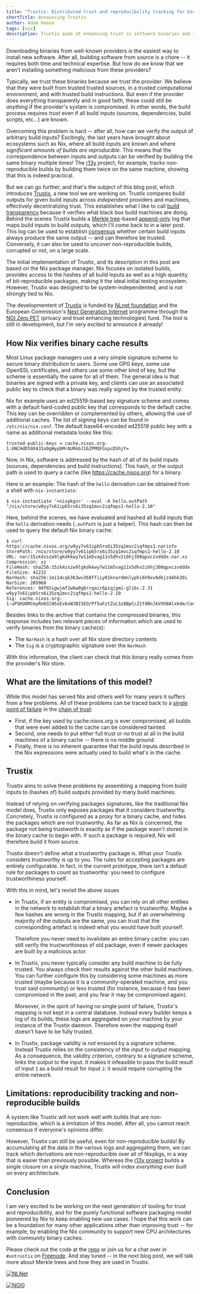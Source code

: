 ```yaml
---
title: "Trustix: Distributed trust and reproducibility tracking for binary caches"
shortTitle: Announcing Trustix
author: Adam Hoese
tags: [nix]
description: Trustix aims at enhancing trust in software binaries and improve reproducibility tracking using distributed binary caches.
---
```


Downloading binaries from well-known providers is the easiest way to install new software.
After all, building software from source is a chore -- it requires both time and technical expertise.
But how do we know that we aren't installing something malicious from these providers?

Typically, we trust these binaries because we trust the provider.
We believe that they were built from trusted trusted sources, in a trusted computational environment, and with trusted build instructions.
But even if the provider does everything transparently and in good faith, these could still be _anything_ if the provider's system is compromised.
In other words, the build process requires _trust_ even if all build inputs (sources, dependencies, build scripts, etc...) are known.

Overcoming this problem is hard -- after all, how can we verify the output of arbitrary build inputs?
Excitingly, the last years have brought about ecosystems such as Nix, where all build inputs are known and where _significant amounts of builds are reproducible_.
This means that the correspondence between inputs and outputs can be verified by building the same binary multiple times!
The [r13y](https://r13y.com/) project, for example, tracks non-reproducible builds by building them twice on the same machine, showing that this is indeed practical.

But we can go further, and that's the subject of this blog post, which introduces [Trustix][trustix], a new tool we are working on.
Trustix compares build outputs for given build inputs across _independent_ providers and machines, effectively decentralizing trust.
This establishes what I like to call [build transparency][build-transparency] because it verifies what black box build machines are doing.
Behind the scenes Trustix builds a [Merkle tree][merkle-tree]-based [append-only][append-only] log that maps build inputs to build outputs, which I'll come back to in a later post.
This log can be used to establish [consensus][consensus] whether certain build inputs always produce the same output -- and can therefore be trusted.
Conversely, it can also be used to uncover non-reproducible builds, corrupted or not, on a large scale.

The initial implementation of Trustix, and its description in this post are based on the Nix package manager.
Nix focuses on isolated builds, provides access to the hashes of all build inputs as well as a high quantity of bit-reproducible packages, making it the ideal initial testing ecosystem.
However, Trustix was designed to be system-independented, and is not strongly tied to Nix.

The developmentent of [Trustix][trustix] is funded by [NLnet foundation][nlnet] and the European Commission's [Next Generation Internet][ngi] programme through the [NGI Zero PET][pet] (privacy and trust enhancing technologies) fund.
The tool is still in development, but I'm very excited to announce it already!

## How Nix verifies binary cache results

Most Linux package managers use a very simple signature scheme to secure binary distribution to users.
Some use GPG keys, some use OpenSSL certificates, and others use some other kind of key, but the scheme is essentially the same for all of them.
The general idea is that binaries are signed with a private key, and clients can use an associated public key to check that a binary was really signed by the trusted entity.

Nix for example uses an ed25519-based key signature scheme and comes with a default hard-coded public key that corresponds to the default cache.
This key can be overridden or complemented by others, allowing the use of additional caches.
The list of signing keys can be found in `/etc/nix/nix.conf`.
The default base64-encoded ed25519 public key with a name as additional metadata looks like this:

```
trusted-public-keys = cache.nixos.org-1:6NCHdD59X431o0gWypbMrAURkbJ16ZPMQFGspcDShjY=
```

Now, in Nix, software is addressed by the hash of all of its build inputs (sources, dependencies and build instructions).
This hash, or the output path is used to query a cache (like <https://cache.nixos.org>) for a binary.

Here is an example:
The hash of the `hello` derivation can be obtained from a shell with `nix-instantiate`:

```
$ nix-instantiate '<nixpkgs>' --eval -A hello.outPath
"/nix/store/w9yy7v61ipb5rx6i35zq1mvc2iqfmps1-hello-2.10"
```

Here, behind the scenes, we have evaluated and hashed all build inputs that the `hello` derivation needs (`.outPath` is just a helper).
This hash can then be used to query the default Nix binary cache:

```
$ curl https://cache.nixos.org/w9yy7v61ipb5rx6i35zq1mvc2iqfmps1.narinfo
StorePath: /nix/store/w9yy7v61ipb5rx6i35zq1mvc2iqfmps1-hello-2.10
URL: nar/15zk4zszw9lgkdkkwy7w11m5vag11n5dhv2i6hj308qpxczvdddx.nar.xz
Compression: xz
FileHash: sha256:15zk4zszw9lgkdkkwy7w11m5vag11n5dhv2i6hj308qpxczvdddx
FileSize: 41232
NarHash: sha256:1mi14cqk363wv368ffiiy01knardmnlyphi6h9xv6dkjz44hk30i
NarSize: 205968
References: 9df65igwjmf2wbw0gbrrgair6piqjgmi-glibc-2.31 w9yy7v61ipb5rx6i35zq1mvc2iqfmps1-hello-2.10
Sig: cache.nixos.org-1:uP5KU8MCmyRnKGlN5oEv6xWJBI5EO/Pf5aFztZuLSz8BpCcZ1fdBnJkVXhBAlxkdm/CemsgQskhwvyd2yghTAg==
```

Besides links to the archive that contains the compressed binaries, this response includes two relevant pieces of information which are used to verify binaries from the binary cache(s):

- The `NarHash` is a hash over all Nix store directory contents
- The `Sig` is a cryptographic signature over the `NarHash`

With this information, the client can check that this binary really comes from the provider's Nix store.

## What are the limitations of this model?

While this model has served Nix and others well for many years it suffers from a few problems.
All of these problems can be traced back to a [single point of failure][single-point-of-failure] in the [chain of trust][chain-of-trust]:

- First, if the key used by cache.nixos.org is ever compromised, all builds that were ever added to the cache can be considered tainted.
- Second, one needs to put either full trust or no trust at all in the build machines of a binary cache -- there is no middle ground.
- Finally, there is no inherent guarantee that the build inputs described in the Nix expressions were actually used to build what's in the cache.

## Trustix

Trustix aims to solve these problems by assembling a mapping from build inputs to (hashes of) build outputs provided by many build machines.

Instead of relying on verifying packages signatures, like the traditional Nix model does, Trustix only exposes packages that it considers trustworthy.
Concretely, Trustix is configured as a proxy for a binary cache, and hides the packages which are not trustworthy.
As far as Nix is concerned, the package not being trustworth is exactly as if the package wasn't stored in the binary cache to begin with.
If such a package is required, Nix will therefore build it from source.

Trustix doesn't define what a trustworthy package is.
What your Trustix considers trustworthy is up to you.
The rules for accepting packages are entirely configurable.
In fact, in the current prototype, there isn't a default rule for packages to count as trustworthy: you need to configure trustworthiness yourself.

With this in mind, let's revisit the above issues

- In Trustix, if an entity is compromised, you can rely on all
  other entities in the network to establish that a binary artefact is
  trustworthy. Maybe a few hashes are wrong in the Trustix mapping,
  but if an overwhelming majority of the outputs are the same, you can
  trust that the corresponding artefact is indeed what you would have
  built yourself.

  Therefore you never need to invalidate an entire binary cache: you
  can still verify the trustworthiness of old package, even if newer
  packages are built by a malicious actor.

- In Trustix, you never typically consider any build machine to be
  fully trusted. You always check their results against the other
  build machines. You can further configure this by considering some
  machines as more trusted (maybe because it is a community-operated
  machine, and you trust said community) or less trusted (for instance,
  because it has been compromised in the past, and you fear it may be
  compromised again).

  Moreover, in the spirit of having no single point of failure,
  Trustix's mapping is not kept in a central database. Instead every
  builder keeps a log of its builds; these logs are aggregated on your
  machine by your instance of the Trustix daemon. Therefore even the
  mapping itself doesn't have to be fully trusted.

- In Trustix, package validity is not ensured by a signature scheme.
  Instead Trustix relies on the consistency of the input to output
  mapping. As a consequence, the validity criterion, contrary to a
  signature scheme, links the output to the input. It makes it
  infeasible to pass the build result of input `I` as a build result for
  input `J`: it would require corrupting the entire network.

## Limitations: reproducibility tracking and non-reproducible builds

A system like Trustix will not work well with builds that are non-reproducible, which is a limitation of this model.
After all, you cannot reach consensus if everyone's opinions differ.

However, Trustix can still be useful, even for non-reproducible builds!
By accumulating all the data in the various logs and aggregating them, we can track which derivations are non-reproducible over all of Nixpkgs, in a way that is easier than previously possible.
Whereas the [r13y project](https://r13y.com/) builds a single closure
on a single machine, Trustix will index _everything ever built_ on every
architecture.

## Conclusion

I am very excited to be working on the next generation of tooling for trust and reproducibility, and for the purely functional software packaging model pioneered by Nix to keep enabling new use cases.
I hope that this work can be a foundation for many other applications other than improving trust -- for example, by enabling the Nix community to support new CPU architectures with community binary caches.

Please check out the code at the [repo][trustix] or join us for a chat over in `#untrustix` on [Freenode][freenode].
And stay tuned -- in the next blog post, we will talk more about Merkle trees and how they are used in Trustix.

<a href="https://nlnet.nl/" style="width=40%;margin=2%;">![NLNet](./nlnet-banner.png)</a>

<a href="https://nlnet.nl/NGI0" style="width=40%;margin=2%;">![NGI0](./NGI0_tag.png)</a>

[trustix]: https://github.com/tweag/trustix
[build-transparency]: https://build-transparency.org
[merkle-tree]: https://en.wikipedia.org/wiki/Merkle_tree
[append-only]: https://en.wikipedia.org/wiki/Append-only
[consensus]: https://en.wikipedia.org/wiki/Consensus_(computer_science)
[nlnet]: https://nlnet.nl/project/Trustix
[pet]: https://nlnet.nl/PET
[ngi]: https://ngi.eu
[single-point-of-failure]: https://en.wikipedia.org/wiki/Single_point_of_failure
[chain-of-trust]: https://en.wikipedia.org/wiki/Chain_of_trust
[freenode]: https://webchat.freenode.net/
[untrusted-ci]: https://www.tweag.io/blog/2019-11-21-untrusted-ci/
